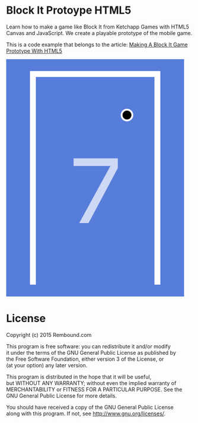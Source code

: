 # Block It Protoype HTML5
Learn how to make a game like Block It from Ketchapp Games with HTML5 Canvas and JavaScript. We create a playable prototype of the mobile game.

This is a code example that belongs to the article: [Making A Block It Game Prototype With HTML5](http://rembound.com/articles/making-a-block-it-game-prototype-with-html5)

[![Making A Block It Game Prototype With HTML5](screenshot.png?raw=true)](http://rembound.com/articles/making-a-block-it-game-prototype-with-html5)

# License
Copyright (c) 2015 Rembound.com

This program is free software: you can redistribute it and/or modify  
it under the terms of the GNU General Public License as published by  
the Free Software Foundation, either version 3 of the License, or  
(at your option) any later version.

This program is distributed in the hope that it will be useful,  
but WITHOUT ANY WARRANTY; without even the implied warranty of  
MERCHANTABILITY or FITNESS FOR A PARTICULAR PURPOSE.  See the  
GNU General Public License for more details.  

You should have received a copy of the GNU General Public License  
along with this program.  If not, see http://www.gnu.org/licenses/.